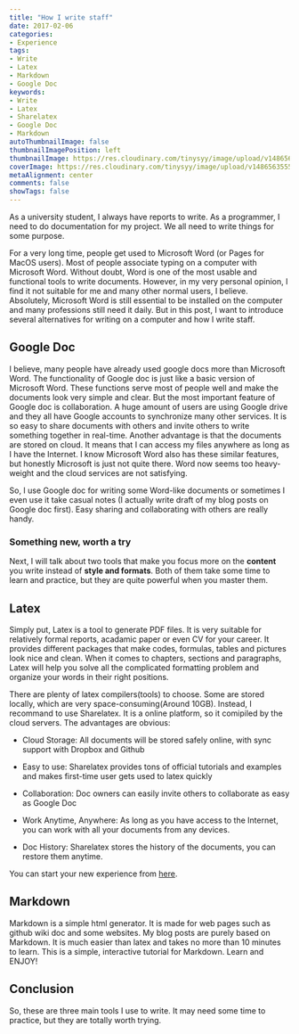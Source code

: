 ```yaml
---
title: "How I write staff"
date: 2017-02-06
categories:
- Experience
tags:
- Write
- Latex
- Markdown
- Google Doc
keywords:
- Write
- Latex
- Sharelatex
- Google Doc
- Markdown
autoThumbnailImage: false
thumbnailImagePosition: left
thumbnailImage: https://res.cloudinary.com/tinysyy/image/upload/v1486563555/hipster-glasses-pen-young-163122_bjvdgu.jpg
coverImage: https://res.cloudinary.com/tinysyy/image/upload/v1486563555/hipster-glasses-pen-young-163122_bjvdgu.jpg
metaAlignment: center
comments: false
showTags: false
---
```


As a university student, I always have reports to write. As a programmer, I need to do documentation for my project. We all need to write things for some purpose.

<!--more-->
For a very long time, people get used to Microsoft Word (or Pages for MacOS users). Most of people associate typing on a computer with Microsoft Word. Without doubt, Word is one of the most usable and functional tools to write documents. However, in my very personal opinion, I find it not suitable for me and many other normal users, I believe. Absolutely, Microsoft Word is still essential to be installed on the computer and many professions still need it daily. But in this post, I want to introduce several alternatives for writing on a computer and how I write staff.

## Google Doc

I believe, many people have already used google docs more than Microsoft Word. The functionality of Google doc is just like a basic version of Microsoft Word. These functions serve most of people well and make the documents look very simple and clear. But the most important feature of Google doc is collaboration. A huge amount of users are using Google drive and they all have Google accounts to synchronize many other services. It is so easy to share documents with others and invite others to write something together in real-time. Another advantage is that the documents are stored on cloud. It means that I can access my files anywhere as long as I have the Internet. I know Microsoft Word also has these similar features, but honestly Microsoft is just not quite there. Word now seems too heavy-weight and the cloud services are not satisfying.

So, I use Google doc for writing some Word-like documents or sometimes I even use it take casual notes (I actually write draft of my blog posts on Google doc first). Easy sharing and collaborating with others are  really handy.

### Something new, worth a try

Next, I will talk about two tools that make you focus more on the **content** you write instead of **style and formats**. Both of them take some time to learn and practice, but they are quite powerful when you master them.

## Latex

Simply put, Latex is a tool to generate PDF files. It is very suitable for relatively formal reports, acadamic paper or even CV for your career. It provides different packages that make codes, formulas, tables and pictures look nice and clean. When it comes to chapters, sections and paragraphs, Latex will help you solve all the complicated formatting problem and organize your words in their right positions.

There are plenty of latex compilers(tools) to choose. Some are stored locally, which are very space-consuming(Around 10GB). Instead, I recommand to use Sharelatex. It is a online platform, so it comipiled by the cloud servers. The advantages are obvious:

* Cloud Storage: All documents will be stored safely online, with sync support with Dropbox and Github

* Easy to use: Sharelatex provides tons of official tutorials and examples and makes first-time user gets used to latex quickly

* Collaboration: Doc owners can easily invite others to collaborate as easy as Google Doc

* Work Anytime, Anywhere: As long as you have access to the Internet, you can work with all your documents from any devices.

* Doc History: Sharelatex stores the history of the documents, you can restore them anytime.

You can start your new experience from [here](https://www.sharelatex.com?r=d0179621&rm=d&rs=b).

## Markdown

Markdown is a simple html generator. It is made for web pages such as github wiki doc and some websites. My blog posts are purely based on Markdown. It is much easier than latex and takes no more than 10 minutes to learn. This is a simple, interactive tutorial for Markdown. Learn and ENJOY!  

## Conclusion

So, these are three main tools I use to write. It may need some time to practice, but they are totally worth trying.  
